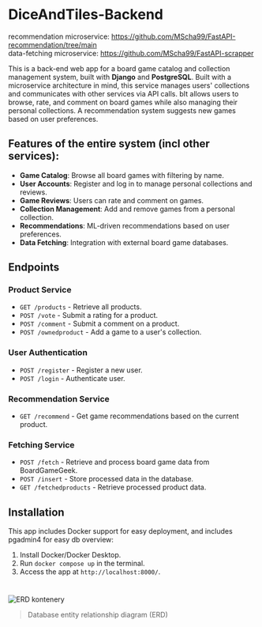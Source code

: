 # DiceAndTiles-Backend
recommendation microservice: https://github.com/MScha99/FastAPI-recommendation/tree/main  
data-fetching microservice: https://github.com/MScha99/FastAPI-scrapper

This is a back-end web app for a board game catalog and collection management system, built with **Django** and **PostgreSQL**. Built with a microservice architecture in mind, this service manages users' collections and communicates with other services via API calls. bIt allows users to browse, rate, and comment on board games while also managing their personal collections. A recommendation system suggests new games based on user preferences.

## Features of the entire system (incl other services):
- **Game Catalog**: Browse all board games with filtering by name.
- **User Accounts**: Register and log in to manage personal collections and reviews.
- **Game Reviews**: Users can rate and comment on games.
- **Collection Management**: Add and remove games from a personal collection.
- **Recommendations**: ML-driven recommendations based on user preferences.
- **Data Fetching**: Integration with external board game databases.

## Endpoints

### **Product Service**
- `GET /products` - Retrieve all products.
- `POST /vote` - Submit a rating for a product.
- `POST /comment` - Submit a comment on a product.
- `POST /ownedproduct` - Add a game to a user's collection.

### **User Authentication**
- `POST /register` - Register a new user.
- `POST /login` - Authenticate user.

### **Recommendation Service**
- `GET /recommend` - Get game recommendations based on the current product.

### **Fetching Service**
- `POST /fetch` - Retrieve and process board game data from BoardGameGeek.
- `POST /insert` - Store processed data in the database.
- `GET /fetchedproducts` - Retrieve processed product data.

## Installation
This app includes Docker support for easy deployment, and includes pgadmin4 for easy db overview:

1. Install Docker/Docker Desktop.
2. Run `docker compose up` in the terminal.
3. Access the app at `http://localhost:8000/`.

#

![ERD kontenery](https://github.com/user-attachments/assets/f9c558a2-52bd-4049-89ee-cd24ff554237)
> Database entity relationship diagram (ERD)

